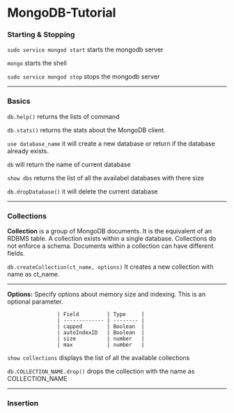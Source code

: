 # MongoDB-Tutorial

### Starting & Stopping

`sudo service mongod start`	starts the mongodb server

`mongo`  starts the shell

`sudo service mongod stop` 	stops the mongodb server

---

### Basics

`db.help()`	returns the lists of command

`db.stats()` returns the stats about the MongoDB client. 

`use database_name` it will create a new database or return if the database already exists.

`db` will return the name of current database

`show dbs` returns the list of all the availabel databases with there size

`db.dropDatabase()` it will delete the current database

---

### Collections

**Collection** is a group of MongoDB documents. It is the equivalent of an RDBMS table. A collection exists within a single database. Collections do not enforce a schema. Documents within a collection can have different fields.

`db.createCollection(ct_name, options)` It creates a new collection with name as ct_name.

---

**Options:** Specify options about memory size and indexing. This is an optional parameter.

					| Field         | Type     |
					| ------------- | -------- |
					| capped        | Boolean  |
					| autoIndexID   | Boolean  |
					| size          | number   |
					| max           | number   |
		

`show collections`	displays the list of all the available collections

`db.COLLECTION_NAME.drop()` drops the collection with the name as COLLECTION_NAME

---

### Insertion 



